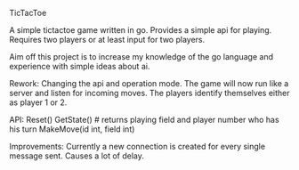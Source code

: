 TicTacToe

A simple tictactoe game written in go. Provides a simple api for playing. Requires two players or at least input for two players.

Aim off this project is to increase my knowledge of the go language and experience with simple ideas about ai.

Rework:
Changing the api and operation mode. The game will now run like a server and listen for incoming moves. The players identify themselves either as player 1 or 2.

API:
Reset()
GetState() # returns playing field and player number who has his turn
MakeMove(id int, field int) 


Improvements:
Currently a new connection is created for every single message sent. Causes a lot of delay.